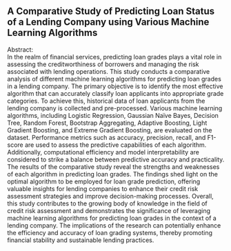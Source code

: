 ## **A Comparative Study of Predicting Loan Status of a Lending Company using Various Machine Learning Algorithms**
Abstract: <br>
In the realm of financial services, predicting loan grades plays a vital role in assessing the 
creditworthiness of borrowers and managing the risk associated with lending operations. This 
study conducts a comparative analysis of different machine learning algorithms for predicting 
loan grades in a lending company. The primary objective is to identify the most effective 
algorithm that can accurately classify loan applicants into appropriate grade categories. 
To achieve this, historical data of loan applicants from the lending company is collected and 
pre-processed. Various machine learning algorithms, including Logistic Regression, Gaussian 
Naïve Bayes, Decision Tree, Random Forest, Bootstrap Aggregating, Adaptive Boosting, Light 
Gradient Boosting, and Extreme Gradient Boosting, are evaluated on the dataset. 
Performance metrics such as accuracy, precision, recall, and F1-score are used to assess the 
predictive capabilities of each algorithm. Additionally, computational efficiency and model 
interpretability are considered to strike a balance between predictive accuracy and practicality. 
The results of the comparative study reveal the strengths and weaknesses of each algorithm in 
predicting loan grades. The findings shed light on the optimal algorithm to be employed for 
loan grade prediction, offering valuable insights for lending companies to enhance their credit 
risk assessment strategies and improve decision-making processes. 
Overall, this study contributes to the growing body of knowledge in the field of credit risk 
assessment and demonstrates the significance of leveraging machine learning algorithms for 
predicting loan grades in the context of a lending company. The implications of the research 
can potentially enhance the efficiency and accuracy of loan grading systems, thereby promoting 
financial stability and sustainable lending practices. 
